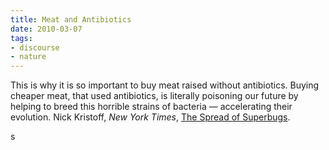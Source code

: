 ```yaml
---
title: Meat and Antibiotics
date: 2010-03-07
tags:
- discourse
- nature
---
```


This is why it is so important to buy meat raised without antibiotics. Buying
cheaper meat, that used antibiotics, is literally poisoning our future by
helping to breed this horrible strains of bacteria &mdash; accelerating their
evolution. Nick Kristoff, _New York Times_, [The Spread of
Superbugs](https://www.nytimes.com/2010/03/07/opinion/07kristof.html?hp).

<!-- truncate -->s
